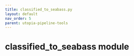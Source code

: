 ```yaml
---
title: classified_to_seabass.py
layout: default
nav_order: 5
parent: utopia-pipeline-tools
---
```


# classified_to_seabass module